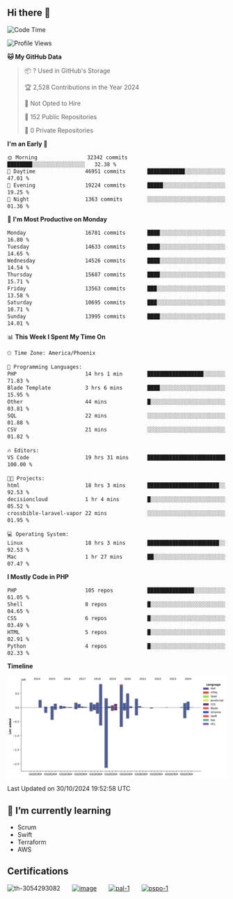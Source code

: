 ## Hi there 👋

<!--START_SECTION:waka-->
![Code Time](http://img.shields.io/badge/Code%20Time-10%2C297%20hrs%2044%20mins-blue)

![Profile Views](http://img.shields.io/badge/Profile%20Views-8-blue)

**🐱 My GitHub Data** 

> 📦 ? Used in GitHub's Storage 
 > 
> 🏆 2,528 Contributions in the Year 2024
 > 
> 🚫 Not Opted to Hire
 > 
> 📜 152 Public Repositories 
 > 
> 🔑 0 Private Repositories 
 > 
**I'm an Early 🐤** 

```text
🌞 Morning                32342 commits       ████████░░░░░░░░░░░░░░░░░   32.38 % 
🌆 Daytime                46951 commits       ████████████░░░░░░░░░░░░░   47.01 % 
🌃 Evening                19224 commits       █████░░░░░░░░░░░░░░░░░░░░   19.25 % 
🌙 Night                  1363 commits        ░░░░░░░░░░░░░░░░░░░░░░░░░   01.36 % 
```
📅 **I'm Most Productive on Monday** 

```text
Monday                   16781 commits       ████░░░░░░░░░░░░░░░░░░░░░   16.80 % 
Tuesday                  14633 commits       ████░░░░░░░░░░░░░░░░░░░░░   14.65 % 
Wednesday                14526 commits       ████░░░░░░░░░░░░░░░░░░░░░   14.54 % 
Thursday                 15687 commits       ████░░░░░░░░░░░░░░░░░░░░░   15.71 % 
Friday                   13563 commits       ███░░░░░░░░░░░░░░░░░░░░░░   13.58 % 
Saturday                 10695 commits       ███░░░░░░░░░░░░░░░░░░░░░░   10.71 % 
Sunday                   13995 commits       ████░░░░░░░░░░░░░░░░░░░░░   14.01 % 
```


📊 **This Week I Spent My Time On** 

```text
🕑︎ Time Zone: America/Phoenix

💬 Programming Languages: 
PHP                      14 hrs 1 min        ██████████████████░░░░░░░   71.83 % 
Blade Template           3 hrs 6 mins        ████░░░░░░░░░░░░░░░░░░░░░   15.95 % 
Other                    44 mins             █░░░░░░░░░░░░░░░░░░░░░░░░   03.81 % 
SQL                      22 mins             ░░░░░░░░░░░░░░░░░░░░░░░░░   01.88 % 
CSV                      21 mins             ░░░░░░░░░░░░░░░░░░░░░░░░░   01.82 % 

🔥 Editors: 
VS Code                  19 hrs 31 mins      █████████████████████████   100.00 % 

🐱‍💻 Projects: 
html                     18 hrs 3 mins       ███████████████████████░░   92.53 % 
decisioncloud            1 hr 4 mins         █░░░░░░░░░░░░░░░░░░░░░░░░   05.52 % 
crossbible-laravel-vapor 22 mins             ░░░░░░░░░░░░░░░░░░░░░░░░░   01.95 % 

💻 Operating System: 
Linux                    18 hrs 3 mins       ███████████████████████░░   92.53 % 
Mac                      1 hr 27 mins        ██░░░░░░░░░░░░░░░░░░░░░░░   07.47 % 
```

**I Mostly Code in PHP** 

```text
PHP                      105 repos           ███████████████░░░░░░░░░░   61.05 % 
Shell                    8 repos             █░░░░░░░░░░░░░░░░░░░░░░░░   04.65 % 
CSS                      6 repos             █░░░░░░░░░░░░░░░░░░░░░░░░   03.49 % 
HTML                     5 repos             █░░░░░░░░░░░░░░░░░░░░░░░░   02.91 % 
Python                   4 repos             █░░░░░░░░░░░░░░░░░░░░░░░░   02.33 % 
```



**Timeline**

![Lines of Code chart](https://raw.githubusercontent.com/mikebronner/mikebronner/master/assets/bar_graph.png)


 Last Updated on 30/10/2024 19:52:58 UTC
<!--END_SECTION:waka-->

<!--
**mikebronner/mikebronner** is a ✨ _special_ ✨ repository because its `README.md` (this file) appears on your GitHub profile.

Here are some ideas to get you started:

- 🔭 I’m currently working on ...
- 🌱 I’m currently learning ...
- 👯 I’m looking to collaborate on ...
- 🤔 I’m looking for help with ...
- 💬 Ask me about ...
- 📫 How to reach me: ...
- 😄 Pronouns: ...
- ⚡ Fun fact: ...
-->

## 🌱 I’m currently learning

- Scrum
- Swift
- Terraform
- AWS

## Certifications

![th-3054293082](https://user-images.githubusercontent.com/1791050/208267034-c5006f82-ae89-41eb-9478-7106c5aba070.jpg)
&nbsp;&nbsp;&nbsp;&nbsp;&nbsp;
[![image](https://user-images.githubusercontent.com/1791050/208267032-13c8c426-f627-448d-b23e-e3dd74b6712a.png)](https://www.credly.com/users/mike-bronner)
&nbsp;&nbsp;&nbsp;&nbsp;&nbsp;
[![pal-1](https://github.com/mikebronner/mikebronner/assets/1791050/3384899a-848a-4e35-8cee-e35261b5ccce)](https://www.credly.com/users/mike-bronner)
&nbsp;&nbsp;&nbsp;&nbsp;&nbsp;
[![pspo-1](https://github.com/user-attachments/assets/7a6e28a4-7e44-4218-ba25-468d8c703864)](https://www.credly.com/users/mike-bronner)
